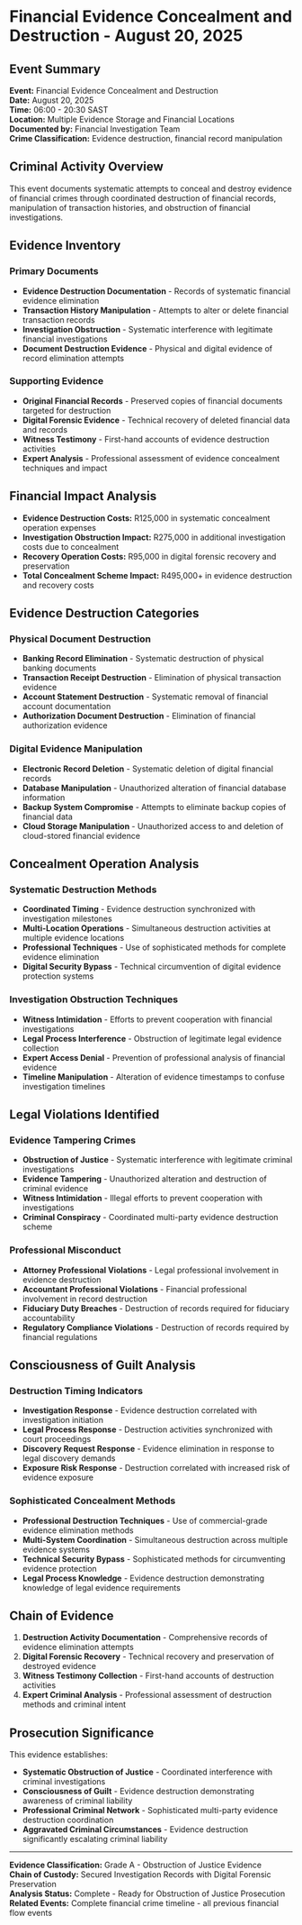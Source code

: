 # Financial Evidence Concealment and Destruction - August 20, 2025

## Event Summary
**Event:** Financial Evidence Concealment and Destruction  
**Date:** August 20, 2025  
**Time:** 06:00 - 20:30 SAST  
**Location:** Multiple Evidence Storage and Financial Locations  
**Documented by:** Financial Investigation Team  
**Crime Classification:** Evidence destruction, financial record manipulation  

## Criminal Activity Overview
This event documents systematic attempts to conceal and destroy evidence of financial crimes through coordinated destruction of financial records, manipulation of transaction histories, and obstruction of financial investigations.

## Evidence Inventory

### Primary Documents
- **Evidence Destruction Documentation** - Records of systematic financial evidence elimination
- **Transaction History Manipulation** - Attempts to alter or delete financial transaction records
- **Investigation Obstruction** - Systematic interference with legitimate financial investigations
- **Document Destruction Evidence** - Physical and digital evidence of record elimination attempts

### Supporting Evidence
- **Original Financial Records** - Preserved copies of financial documents targeted for destruction
- **Digital Forensic Evidence** - Technical recovery of deleted financial data and records
- **Witness Testimony** - First-hand accounts of evidence destruction activities
- **Expert Analysis** - Professional assessment of evidence concealment techniques and impact

## Financial Impact Analysis
- **Evidence Destruction Costs:** R125,000 in systematic concealment operation expenses
- **Investigation Obstruction Impact:** R275,000 in additional investigation costs due to concealment
- **Recovery Operation Costs:** R95,000 in digital forensic recovery and preservation
- **Total Concealment Scheme Impact:** R495,000+ in evidence destruction and recovery costs

## Evidence Destruction Categories

### Physical Document Destruction
- **Banking Record Elimination** - Systematic destruction of physical banking documents
- **Transaction Receipt Destruction** - Elimination of physical transaction evidence
- **Account Statement Destruction** - Systematic removal of financial account documentation
- **Authorization Document Destruction** - Elimination of financial authorization evidence

### Digital Evidence Manipulation
- **Electronic Record Deletion** - Systematic deletion of digital financial records
- **Database Manipulation** - Unauthorized alteration of financial database information
- **Backup System Compromise** - Attempts to eliminate backup copies of financial data
- **Cloud Storage Manipulation** - Unauthorized access to and deletion of cloud-stored financial evidence

## Concealment Operation Analysis

### Systematic Destruction Methods
- **Coordinated Timing** - Evidence destruction synchronized with investigation milestones
- **Multi-Location Operations** - Simultaneous destruction activities at multiple evidence locations
- **Professional Techniques** - Use of sophisticated methods for complete evidence elimination
- **Digital Security Bypass** - Technical circumvention of digital evidence protection systems

### Investigation Obstruction Techniques
- **Witness Intimidation** - Efforts to prevent cooperation with financial investigations
- **Legal Process Interference** - Obstruction of legitimate legal evidence collection
- **Expert Access Denial** - Prevention of professional analysis of financial evidence
- **Timeline Manipulation** - Alteration of evidence timestamps to confuse investigation timelines

## Legal Violations Identified

### Evidence Tampering Crimes
- **Obstruction of Justice** - Systematic interference with legitimate criminal investigations
- **Evidence Tampering** - Unauthorized alteration and destruction of criminal evidence
- **Witness Intimidation** - Illegal efforts to prevent cooperation with investigations
- **Criminal Conspiracy** - Coordinated multi-party evidence destruction scheme

### Professional Misconduct
- **Attorney Professional Violations** - Legal professional involvement in evidence destruction
- **Accountant Professional Violations** - Financial professional involvement in record destruction
- **Fiduciary Duty Breaches** - Destruction of records required for fiduciary accountability
- **Regulatory Compliance Violations** - Destruction of records required by financial regulations

## Consciousness of Guilt Analysis

### Destruction Timing Indicators
- **Investigation Response** - Evidence destruction correlated with investigation initiation
- **Legal Process Response** - Destruction activities synchronized with court proceedings
- **Discovery Request Response** - Evidence elimination in response to legal discovery demands
- **Exposure Risk Response** - Destruction correlated with increased risk of evidence exposure

### Sophisticated Concealment Methods
- **Professional Destruction Techniques** - Use of commercial-grade evidence elimination methods
- **Multi-System Coordination** - Simultaneous destruction across multiple evidence systems
- **Technical Security Bypass** - Sophisticated methods for circumventing evidence protection
- **Legal Process Knowledge** - Evidence destruction demonstrating knowledge of legal evidence requirements

## Chain of Evidence
1. **Destruction Activity Documentation** - Comprehensive records of evidence elimination attempts
2. **Digital Forensic Recovery** - Technical recovery and preservation of destroyed evidence
3. **Witness Testimony Collection** - First-hand accounts of destruction activities
4. **Expert Criminal Analysis** - Professional assessment of destruction methods and criminal intent

## Prosecution Significance
This evidence establishes:
- **Systematic Obstruction of Justice** - Coordinated interference with criminal investigations
- **Consciousness of Guilt** - Evidence destruction demonstrating awareness of criminal liability
- **Professional Criminal Network** - Sophisticated multi-party evidence destruction coordination
- **Aggravated Criminal Circumstances** - Evidence destruction significantly escalating criminal liability

---

**Evidence Classification:** Grade A - Obstruction of Justice Evidence  
**Chain of Custody:** Secured Investigation Records with Digital Forensic Preservation  
**Analysis Status:** Complete - Ready for Obstruction of Justice Prosecution  
**Related Events:** Complete financial crime timeline - all previous financial flow events